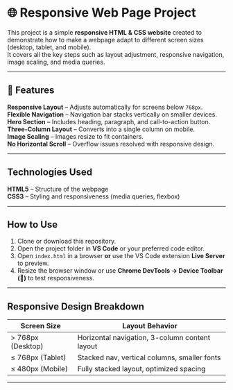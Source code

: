 # 🌐 Responsive Web Page Project

This project is a simple **responsive HTML & CSS website** created to demonstrate how to make a webpage adapt to different screen sizes (desktop, tablet, and mobile).  
It covers all the key steps such as layout adjustment, responsive navigation, image scaling, and media queries.


---

## 🚀 Features

  **Responsive Layout** – Adjusts automatically for screens below `768px`.  
  **Flexible Navigation** – Navigation bar stacks vertically on smaller devices.  
  **Hero Section** – Includes heading, paragraph, and call-to-action button.  
  **Three-Column Layout** – Converts into a single column on mobile.  
  **Image Scaling** – Images resize to fit containers.  
  **No Horizontal Scroll** – Overflow issues resolved with responsive design.  

---

## Technologies Used

 **HTML5** – Structure of the webpage  
 **CSS3** – Styling and responsiveness (media queries, flexbox)  

---

##  How to Use

1. Clone or download this repository.  
2. Open the project folder in **VS Code** or your preferred code editor.  
3. Open `index.html` in a browser **or** use the VS Code extension **Live Server** to preview.  
4. Resize the browser window or use **Chrome DevTools → Device Toolbar (📱)** to test responsiveness.

---

##  Responsive Design Breakdown

| Screen Size         | Layout Behavior                                |
|---------------------|------------------------------------------------|
| > 768px (Desktop)   | Horizontal navigation, 3-column content layout |
| ≤ 768px (Tablet)    | Stacked nav, vertical columns, smaller fonts   |
| ≤ 480px (Mobile)    | Fully stacked layout, optimized spacing        |

---




